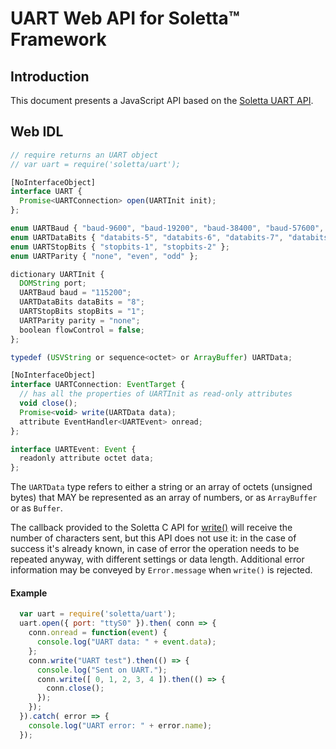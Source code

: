 UART Web API for Soletta™ Framework
========================

Introduction
------------
This document presents a JavaScript API based on the [Soletta UART API](http://solettaproject.github.io/docs/c-api/group__UART.html).

Web IDL
-------
```javascript
// require returns an UART object
// var uart = require('soletta/uart');

[NoInterfaceObject]
interface UART {
  Promise<UARTConnection> open(UARTInit init);
};

enum UARTBaud { "baud-9600", "baud-19200", "baud-38400", "baud-57600", "baud-115200" };
enum UARTDataBits { "databits-5", "databits-6", "databits-7", "databits-8" };
enum UARTStopBits { "stopbits-1", "stopbits-2" };
enum UARTParity { "none", "even", "odd" };

dictionary UARTInit {
  DOMString port;
  UARTBaud baud = "115200";
  UARTDataBits dataBits = "8";
  UARTStopBits stopBits = "1";
  UARTParity parity = "none";
  boolean flowControl = false;
};

typedef (USVString or sequence<octet> or ArrayBuffer) UARTData;

[NoInterfaceObject]
interface UARTConnection: EventTarget {
  // has all the properties of UARTInit as read-only attributes
  void close();
  Promise<void> write(UARTData data);
  attribute EventHandler<UARTEvent> onread;
};

interface UARTEvent: Event {
  readonly attribute octet data;
};

```
The ```UARTData``` type refers to either a string or an array of octets (unsigned bytes) that MAY be represented as an array of numbers, or as ```ArrayBuffer``` or as ```Buffer```.

The callback provided to the Soletta C API for [write()](http://solettaproject.github.io/docs/c-api/group__UART.html) will receive the number of characters sent, but this API does not use it: in the case of success it's already known, in case of error the operation needs to be repeated anyway, with different settings or data length. Additional error information may be conveyed by ```Error.message``` when ```write()``` is rejected.

#### Example
```javascript
  var uart = require('soletta/uart');
  uart.open({ port: "ttyS0" }).then( conn => {
    conn.onread = function(event) {
      console.log("UART data: " + event.data);
    };
    conn.write("UART test").then(() => {
      console.log("Sent on UART.");
      conn.write([ 0, 1, 2, 3, 4 ]).then(() => {
        conn.close();
      });
    });
  }).catch( error => {
    console.log("UART error: " + error.name);
  });
